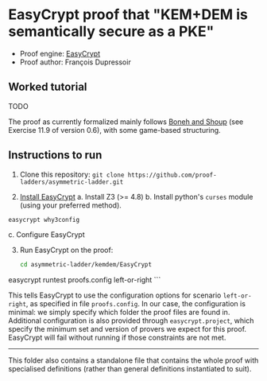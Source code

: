 # EasyCrypt proof that "KEM+DEM is semantically secure as a PKE"

- Proof engine: [EasyCrypt](https://easycrypt.info/)
- Proof author: François Dupressoir

## Worked tutorial

TODO

The proof as currently formalized mainly follows [Boneh and
Shoup](https://toc.cryptobook.us/) (see Exercise 11.9 of version 0.6), with
some game-based structuring.

## Instructions to run

1. Clone this repository: `git clone https://github.com/proof-ladders/asymmetric-ladder.git`

2. [Install EasyCrypt](https://github.com/easycrypt/easycrypt)
  a. Install Z3 (>= 4.8)
  b. Install python's `curses` module (using your preferred method).

  ```sh
  easycrypt why3config
  ```

  c. Configure EasyCrypt

3. Run EasyCrypt on the proof:

	```sh
	cd asymmetric-ladder/kemdem/EasyCrypt
  easycrypt runtest proofs.config left-or-right
	```

  This tells EasyCrypt to use the configuration options for scenario
  `left-or-right`, as specified in file `proofs.config`. In our case, the
  configuration is minimal: we simply specify which folder the proof files are
  found in.
  Additional configuration is also provided through `easycrypt.project`, which
  specify the minimum set and version of provers we expect for this proof.
  EasyCrypt will fail without running if those constraints are not met.

----

This folder also contains a standalone file that contains the whole proof with
specialised definitions (rather than general definitions instantiated to suit).

